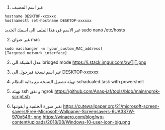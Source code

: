1. غير اسم المضيف 
```
hostname DESKTOP-xxxxxx
hostnamectl set-hostname DESKTOP-xxxxxx
```
غير الاسم في هذا الملف الى اسمك الجديد sudo nano /etc/hosts 

2. غير عنوان mac 

`sudo macchanger -m [your_custom_MAC_address] [Targeted_network_interface]`


2. عدل الشبكة الى bridged mode
https://i.stack.imgur.com/xwTjT.png

3. غير اسم نسخة فيرجول الى DESKTOP-xxxxxx

4. تهيئة تشغيل النسخة مع بداية النظام schadualed task with powershell 

5. تهيئة ssh و نفق ngrok 
https://github.com/Anas-jaf/tools/blob/main/ngrok-script.sh

6. تغير صورة الخلفية و ايقونتها 
https://cutewallpaper.org/21/microsoft-screen-savers/Free-Microsoft-Wallpaper-Screensavers-6UA3S7W-970x546-.png
https://winaero.com/blog/wp-content/uploads/2018/08/Windows-10-user-icon-big.png
